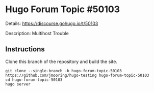 # Hugo Forum Topic #50103

Details: <https://discourse.gohugo.io/t/50103>

Description: Multihost Trouble

## Instructions

Clone this branch of the repository and build the site.

```text
git clone --single-branch -b hugo-forum-topic-50103 https://github.com/jmooring/hugo-testing hugo-forum-topic-50103
cd hugo-forum-topic-50103
hugo server
```

